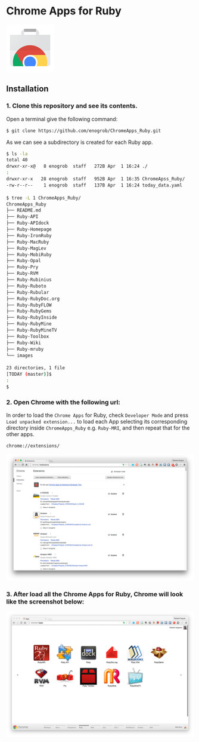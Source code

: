 # Chrome Apps for Ruby

![Chrome Apps logo](images/chrome_apps.png)

## Installation

### 1. Clone this repository and see its contents.
Open a terminal give the following command:

```bash
$ git clone https://github.com/enogrob/ChromeApps_Ruby.git
```

As we can see a subdirectory is created for each Ruby app.

```bash
$ ls -la
total 40
drwxr-xr-x@   8 enogrob  staff   272B Apr  1 16:24 ./
:
drwxr-xr-x   28 enogrob  staff   952B Apr  1 16:35 ChromeApss_Ruby/
-rw-r--r--    1 enogrob  staff   137B Apr  1 16:24 today_data.yaml

$ tree -L 1 ChromeApps_Ruby/
ChromeApps_Ruby
├── README.md
├── Ruby-API
├── Ruby-APIdock
├── Ruby-Homepage
├── Ruby-IronRuby
├── Ruby-MacRuby
├── Ruby-MagLev
├── Ruby-MobiRuby
├── Ruby-Opal
├── Ruby-Pry
├── Ruby-RVM
├── Ruby-Rubinius
├── Ruby-Ruboto
├── Ruby-Rubular
├── Ruby-RubyDoc.org
├── Ruby-RubyFLOW
├── Ruby-RubyGems
├── Ruby-RubyInside
├── Ruby-RubyMine
├── Ruby-RubyMineTV
├── Ruby-Toolbox
├── Ruby-Wiki
├── Ruby-mruby
└── images

23 directories, 1 file
[TODAY (master)]$
:
$
```

### 2. Open Chrome with the following url:
In order to load the `Chrome Apps` for Ruby, check `Developer Mode` and press `Load unpacked extension...` to load each App selecting its corresponding directory inside `ChromeApps_Ruby` e.g. `Ruby-MRI`, and then repeat that for the other apps.

```
chrome://extensions/
```

![Chrome screenshot](images/chrome_screenshot1.png)

### 3. After load all the Chrome Apps for Ruby, Chrome will look like the screenshot below:

![Chrome screenshot](images/chrome_screenshot2.png)